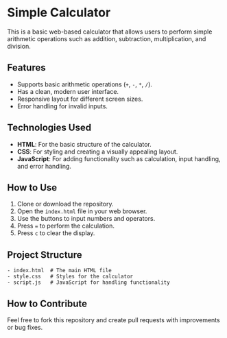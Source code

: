 
# Simple Calculator

This is a basic web-based calculator that allows users to perform simple arithmetic operations such as addition, subtraction, multiplication, and division.

## Features

- Supports basic arithmetic operations (`+`, `-`, `*`, `/`).
- Has a clean, modern user interface.
- Responsive layout for different screen sizes.
- Error handling for invalid inputs.

## Technologies Used

- **HTML**: For the basic structure of the calculator.
- **CSS**: For styling and creating a visually appealing layout.
- **JavaScript**: For adding functionality such as calculation, input handling, and error handling.

## How to Use

1. Clone or download the repository.
2. Open the `index.html` file in your web browser.
3. Use the buttons to input numbers and operators.
4. Press `=` to perform the calculation.
5. Press `c` to clear the display.

## Project Structure

```
- index.html  # The main HTML file
- style.css   # Styles for the calculator
- script.js   # JavaScript for handling functionality
```

## How to Contribute

Feel free to fork this repository and create pull requests with improvements or bug fixes.
